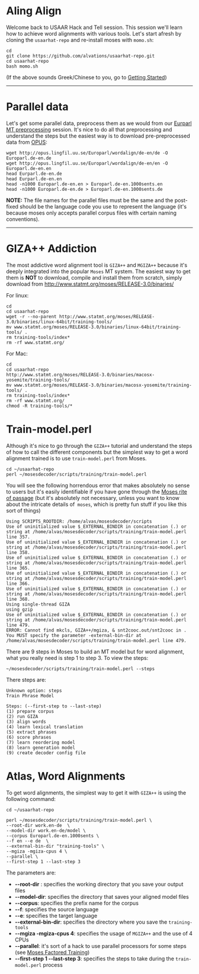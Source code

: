 Aling Align 
====

Welcome back to USAAR Hack and Tell session. This session we'll learn how to achieve word alignments with various tools. Let's start afresh by cloning the `usaarhat-repo` and re-install moses with `momo.sh`:

```
cd
git clone https://github.com/alvations/usaarhat-repo.git
cd usaarhat-repo
bash momo.sh
```

(If the above sounds Greek/Chinese to you, go to [Getting Started]( https://github.com/alvations/usaarhat-repo/blob/master/Getting-Started.md))

----
Parallel data
====

Let's get some parallel data, preprocess them as we would from our [Eurparl MT preprocessing](https://github.com/alvations/usaarhat-repo/blob/master/Europarl-MT.md) session. It's nice to do all that preprocessing and understand the steps but the easiest way is to download pre-preprocessed data from [OPUS](http://opus.lingfil.uu.se/):

```
wget http://opus.lingfil.uu.se/Europarl/wordalign/de-en/de -O Europarl.de-en.de
wget http://opus.lingfil.uu.se/Europarl/wordalign/de-en/en -O Europarl.de-en.en
head Eurparl.de-en.de
head Eurparl.de-en.en
head -n1000 Europarl.de-en.en > Europarl.de-en.1000sents.en
head -n1000 Europarl.de-en.de > Europarl.de-en.1000sents.de
```

**NOTE:** The file names for the parallel files must be the same and the post-fixed should be the language code you use to represent the language (it's because moses only accepts parallel corpus files with certain naming conventions).

----

GIZA++ Addiction
====

The most addictive word alignment tool is `GIZA++` and `MGIZA++` because it's deeply integrated into the popular `Moses` MT system. The easiest way to get them is **NOT** to download, compile and install them from scratch, simply download from http://www.statmt.org/moses/RELEASE-3.0/binaries/

For linux:

```
cd
cd usaarhat-repo
wget -r --no-parent http://www.statmt.org/moses/RELEASE-3.0/binaries/linux-64bit/training-tools/
mv www.statmt.org/moses/RELEASE-3.0/binaries/linux-64bit/training-tools/ .
rm training-tools/index*
rm -rf www.statmt.org/
```

For Mac:

```
cd
cd usaarhat-repo
http://www.statmt.org/moses/RELEASE-3.0/binaries/macosx-yosemite/training-tools/
mv www.statmt.org/moses/RELEASE-3.0/binaries/macosx-yosemite/training-tools/ .
rm training-tools/index*
rm -rf www.statmt.org/
chmod -R training-tools/*
```

Train-model.perl
====

Although it's nice to go through the `GIZA++` tutorial and understand the steps of how to call the different components but the simplest way to get a word alignment trained is to use `train-model.perl` from Moses. 

```
cd ~/usaarhat-repo
perl ~/mosesdecoder/scripts/training/train-model.perl
```

You will see the following horrendous error that makes absolutely no sense to users but it's easily identifiable if you have gone through the [Moses rite of passage](http://www.statmt.org/moses/?n=FactoredTraining.HomePage) (but it's absolutely not necessary, unless you want to know about the intricate details of` moses`, which is pretty fun stuff if you like this sort of things)

```
Using SCRIPTS_ROOTDIR: /home/alvas/mosesdecoder/scripts
Use of uninitialized value $_EXTERNAL_BINDIR in concatenation (.) or string at /home/alvas/mosesdecoder/scripts/training/train-model.perl line 357.
Use of uninitialized value $_EXTERNAL_BINDIR in concatenation (.) or string at /home/alvas/mosesdecoder/scripts/training/train-model.perl line 358.
Use of uninitialized value $_EXTERNAL_BINDIR in concatenation (.) or string at /home/alvas/mosesdecoder/scripts/training/train-model.perl line 365.
Use of uninitialized value $_EXTERNAL_BINDIR in concatenation (.) or string at /home/alvas/mosesdecoder/scripts/training/train-model.perl line 366.
Use of uninitialized value $_EXTERNAL_BINDIR in concatenation (.) or string at /home/alvas/mosesdecoder/scripts/training/train-model.perl line 368.
Using single-thread GIZA
using gzip 
Use of uninitialized value $_EXTERNAL_BINDIR in concatenation (.) or string at /home/alvas/mosesdecoder/scripts/training/train-model.perl line 479.
ERROR: Cannot find mkcls, GIZA++/mgiza, & snt2cooc.out/snt2cooc in .
You MUST specify the parameter -external-bin-dir at /home/alvas/mosesdecoder/scripts/training/train-model.perl line 479.
```

There are 9 steps in Moses to build an MT model but for word alignment, what you really need is step 1 to step 3. To view the steps:

```
~/mosesdecoder/scripts/training/train-model.perl --steps
```

There steps are:

```
Unknown option: steps
Train Phrase Model

Steps: (--first-step to --last-step)
(1) prepare corpus
(2) run GIZA
(3) align words
(4) learn lexical translation
(5) extract phrases
(6) score phrases
(7) learn reordering model
(8) learn generation model
(9) create decoder config file
```

Atlas, Word Alignments
====

To get word alignments, the simplest way to get it with `GIZA++` is using the following command:

```
cd ~/usaarhat-repo

perl ~/mosesdecoder/scripts/training/train-model.perl \
--root-dir work.en-de  \
--model-dir work.en-de/model \
--corpus Europarl.de-en.1000sents \
--f en --e de  \
--external-bin-dir "training-tools" \
--mgiza -mgiza-cpus 4 \
--parallel \
--first-step 1 --last-step 3
```

The parameters are:
 - **--root-dir** : specifies the working directory that you save your output files
 - **--model-dir**: specifies the directory that saves your aligned model files
 - **--corpus**: specifies the prefix name for the corpus
 - **--f**: specifies the source language 
 - **--e**: specifies the target language 
 - **--external-bin-dir**: specifies the directory where you save the `training-tools`
 - **--mgiza -mgiza-cpus 4**: specifies the usage of `MGIZA++` and the use of 4 CPUs 
 - **--parallel**: it's sort of a hack to use parallel processors for some steps (see [Moses Factored Training](http://www.statmt.org/moses/?n=FactoredTraining.HomePage)) 
 - **--first-step 1 --last-step 3**: specifies the steps to take during the `train-model.perl` process
  
 
